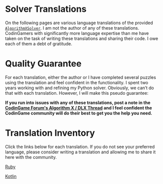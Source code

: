 # Solver Translations

On the following pages are various language translations of the provided [`AlgorithmXSolver`](the-algorithmxsolver). I am not the author of any of these translations. CodinGamers with significantly more language expertise than me have taken on the task of writing these translations and sharing their code. I owe each of them a debt of gratitude.

# Quality Guarantee

For each translation, either the author or I have completed several puzzles using the translation and feel confident in the functionality. I spent two years working with and refining my Python solver. Obviously, we can’t do that with each translation. However, I will make this pseudo guarantee:

__If you run into issues with any of these translations, post a note in the [CodinGame Forum's Algorithm X / DLX Thread](https://www.codingame.com/forum/t/puzzles-solvable-by-algorithm-x-dancing-links/196871/14) and I feel confident the CodinGame community will do their best to get you the help you need.__

# Translation Inventory

Click the links below for each translation. If you do not see your preferred language, please consider writing a translation and allowing me to share it here with the community.

[Ruby](ruby)

[Kotlin](kotlin)
